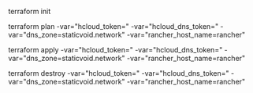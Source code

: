 terraform init

terraform plan -var="hcloud_token=" -var="hcloud_dns_token=" -var="dns_zone=staticvoid.network" -var="rancher_host_name=rancher"

terraform apply -var="hcloud_token=" -var="hcloud_dns_token=" -var="dns_zone=staticvoid.network" -var="rancher_host_name=rancher"

terraform destroy -var="hcloud_token=" -var="hcloud_dns_token=" -var="dns_zone=staticvoid.network" -var="rancher_host_name=rancher"
